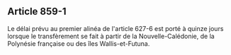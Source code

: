 Article 859-1
----
Le délai prévu au premier alinéa de l'article 627-6 est porté à quinze jours
lorsque le transfèrement se fait à partir de la Nouvelle-Calédonie, de la
Polynésie française ou des îles Wallis-et-Futuna.
